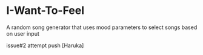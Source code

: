 # I-Want-To-Feel
A random song generator that uses mood parameters to select songs based on user input

issue#2 attempt push [Haruka]

